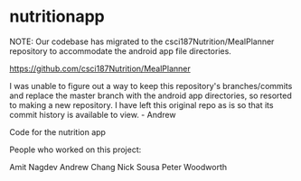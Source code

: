 # nutritionapp
NOTE: Our codebase has migrated to the csci187Nutrition/MealPlanner repository to accommodate the android app file directories. 

https://github.com/csci187Nutrition/MealPlanner

I was unable to figure out a way to keep this repository's branches/commits and replace the master branch with the android app directories, so resorted to making a new repository. I have left this original repo as is so that its commit history is available to view. - Andrew 

Code for the nutrition app


People who worked on this project:

Amit Nagdev
Andrew Chang
Nick Sousa
Peter Woodworth
